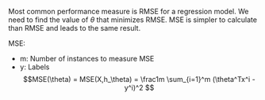 Most common performance measure is RMSE for a regression model. We need to find the value of $\theta$ that minimizes RMSE. MSE is simpler to calculate than RMSE and leads to the same result.

MSE:
* m: Number of instances to measure MSE
* y: Labels
$$MSE(\theta) = MSE(X,h_\theta) = \frac1m \sum_{i=1}^m (\theta^Tx^i - y^i)^2 $$